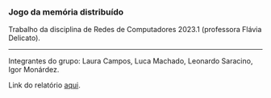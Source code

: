 ### Jogo da memória distribuído

Trabalho da disciplina de Redes de Computadores 2023.1 (professora Flávia Delicato).

---

Integrantes do grupo: Laura Campos, Luca Machado, Leonardo Saracino, Igor Monárdez.

Link do relatório [aqui](https://docs.google.com/document/d/1v885p5BGKFwPRDMiicwv0OgvfPqAInQoBnN2VXoo49U/edit?usp=sharing).
